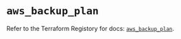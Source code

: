 # `aws_backup_plan`

Refer to the Terraform Registory for docs: [`aws_backup_plan`](https://registry.terraform.io/providers/hashicorp/aws/5.7.0/docs/resources/backup_plan).
